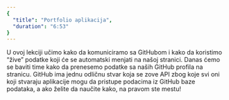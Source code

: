 ```yaml
---
{
  "title": "Portfolio aplikacija",
  "duration": "6:53"
}
---
```


U ovoj lekciji učimo kako da komuniciramo sa GitHubom i kako da koristimo “žive” podatke koji će se automatski menjati na našoj stranici. Danas ćemo se baviti time kako da prenesemo podatke sa naših GitHub profila na stranicu.  GitHub ima jednu odličnu stvar koja se zove API zbog koje svi oni koji stvaraju aplikacije mogu da pristupe podacima iz GitHub baze podataka, a ako želite da naučite kako, na pravom ste mestu!



